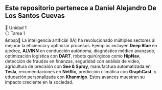 Este repositorio pertenece a Daniel Alejandro De Los Santos Cuevas
-------------------------------------------------------------------------
📁 Unidad 1  
    ⚪ Tarea 1  
    &nbsp📝 La inteligencia artificial (IA) ha revolucionado múltiples sectores al mejorar la eficiencia y optimizar procesos. Ejemplos incluyen **Deep Blue** en ajedrez, **ALVINN** en conducción autónoma, diagnóstico médico avanzado, optimización logística con **DART**, robots quirúrgicos como **HipNav**, detección de fraudes en finanzas, seguridad con análisis de video, agricultura de precisión con **See & Spray**, manufactura automatizada en **Tesla**, recomendaciones en **Netflix**, predicción climática con **GraphCast**, y educación personalizada con **Khanmigo**. Estos avances muestran su impacto creciente en la sociedad.

